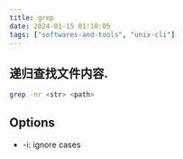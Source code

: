 ```yaml
---
title: grep
date: 2024-01-15 01:10:05
tags: ["softwares-and-tools", "unix-cli"]
---
```

## 递归查找文件内容.

```sh
grep -nr <str> <path>
```

## Options

- -i: ignore cases

